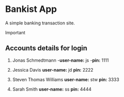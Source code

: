 # Bankist App

A simple banking transaction site.

> [!IMPORTANT]

## Accounts details for login

1. Jonas Schmedtmann -**user-name:** js -**pin:** 1111

2. Jessica Davis
   **user-name:** jd
   **pin:** 2222

3. Steven Thomas Williams
   **user-name:** stw
   **pin:** 3333

4. Sarah Smith
   **user-name:** ss
   **pin:** 4444
